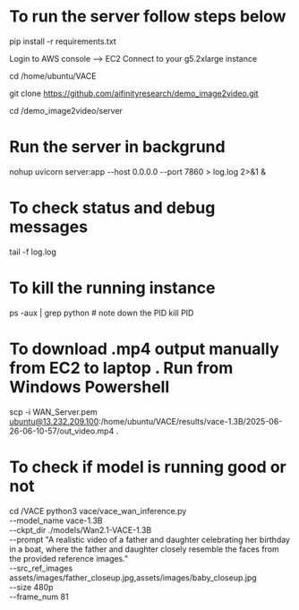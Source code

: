 # To run the server follow steps below

pip install -r requirements.txt

Login to AWS console --> EC2 Connect to your g5.2xlarge instance

cd /home/ubuntu/VACE

git clone https://github.com/aifinityresearch/demo_image2video.git

cd /demo_image2video/server
# Run the server in backgrund 
nohup uvicorn server:app --host 0.0.0.0 --port 7860 > log.log 2>&1 &
# To check status and debug messages
tail -f log.log 
# To kill the running instance 
ps -aux | grep python # note down the PID
kill PID

# To download .mp4 output manually from EC2 to laptop . Run from Windows Powershell 

scp -i WAN_Server.pem ubuntu@13.232.209.100:/home/ubuntu/VACE/results/vace-1.3B/2025-06-26-06-10-57/out_video.mp4 .

# To check if model is running good or not 
cd /VACE
python3 vace/vace_wan_inference.py \
  --model_name vace-1.3B \
  --ckpt_dir ./models/Wan2.1-VACE-1.3B \
  --prompt "A realistic video of a father and daughter celebrating her birthday in a boat, where the father and daughter closely resemble the faces from the provided reference images." \
  --src_ref_images assets/images/father_closeup.jpg,assets/images/baby_closeup.jpg \
  --size 480p \
  --frame_num 81




